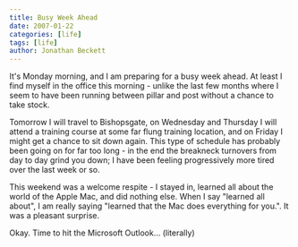 ```yaml
---
title: Busy Week Ahead
date: 2007-01-22
categories: [life]
tags: [life]
author: Jonathan Beckett
---
```


It's Monday morning, and I am preparing for a busy week ahead. At least I find myself in the office this morning - unlike the last few months where I seem to have been running between pillar and post without a chance to take stock.

Tomorrow I will travel to Bishopsgate, on Wednesday and Thursday I will attend a training course at some far flung training location, and on Friday I might get a chance to sit down again. This type of schedule has probably been going on for far too long - in the end the breakneck turnovers from day to day grind you down; I have been feeling progressively more tired over the last week or so.

This weekend was a welcome respite - I stayed in, learned all about the world of the Apple Mac, and did nothing else. When I say "learned all about", I am really saying "learned that the Mac does everything for you.". It was a pleasant surprise.

Okay. Time to hit the Microsoft Outlook... (literally)